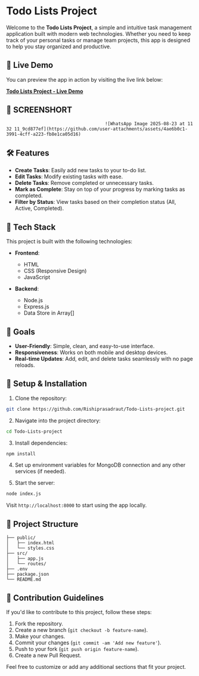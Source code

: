 # Todo Lists Project

Welcome to the **Todo Lists Project**, a simple and intuitive task management application built with modern web technologies. Whether you need to keep track of your personal tasks or manage team projects, this app is designed to help you stay organized and productive.

## 📌 Live Demo

You can preview the app in action by visiting the live link below:

[**Todo Lists Project - Live Demo**](https://todo-lists-project.onrender.com/)


## 📸 SCREENSHORT

       
                                         ![WhatsApp Image 2025-08-23 at 11 32 11_9cd877ef](https://github.com/user-attachments/assets/4ae6b0c1-3991-4cff-a223-fb8e1ca05d16)


## 🛠️ Features

- **Create Tasks**: Easily add new tasks to your to-do list.
- **Edit Tasks**: Modify existing tasks with ease.
- **Delete Tasks**: Remove completed or unnecessary tasks.
- **Mark as Complete**: Stay on top of your progress by marking tasks as completed.
- **Filter by Status**: View tasks based on their completion status (All, Active, Completed).

## 🚀 Tech Stack

This project is built with the following technologies:

- **Frontend**: 
  - HTML
  - CSS (Responsive Design)
  - JavaScript 

- **Backend**:
  - Node.js
  - Express.js
  - Data Store in Array[]

## 🎯 Goals

- **User-Friendly**: Simple, clean, and easy-to-use interface.
- **Responsiveness**: Works on both mobile and desktop devices.
- **Real-time Updates**: Add, edit, and delete tasks seamlessly with no page reloads.

## 🔧 Setup & Installation

1. Clone the repository:

```bash
git clone https://github.com/Rishiprasadraut/Todo-Lists-project.git
```

2. Navigate into the project directory:

```bash
cd Todo-Lists-project
```

3. Install dependencies:

```bash
npm install
```

4. Set up environment variables for MongoDB connection and any other services (if needed).

5. Start the server:

```bash
node index.js
```

Visit `http://localhost:8000` to start using the app locally.

## 📄 Project Structure

```
├── public/
│   ├── index.html
│   └── styles.css
├── src/
│   ├── app.js
│   └── routes/
├── .env
├── package.json
└── README.md
```

## 📝 Contribution Guidelines

If you'd like to contribute to this project, follow these steps:

1. Fork the repository.
2. Create a new branch (`git checkout -b feature-name`).
3. Make your changes.
4. Commit your changes (`git commit -am 'Add new feature'`).
5. Push to your fork (`git push origin feature-name`).
6. Create a new Pull Request.


Feel free to customize or add any additional sections that fit your project.
